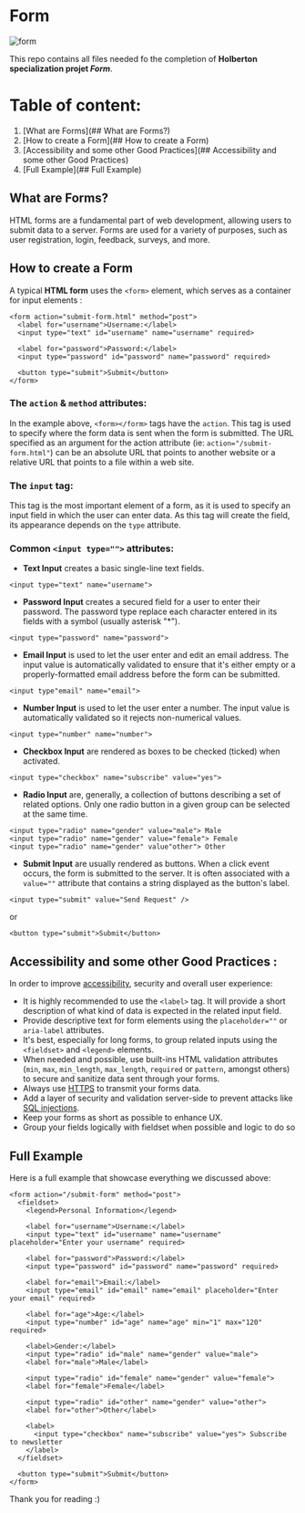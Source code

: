 # Form

![form](https://i.imgur.com/5fHbs40.png)

This repo contains all files needed fo the completion of **Holberton specialization projet _Form_**.

# Table of content:
1. [What are Forms](## What are Forms?)
2. [How to create a Form](## How to create a Form)
3. [Accessibility and some other Good Practices](## Accessibility and some other Good Practices)
4. [Full Example](## Full Example)

## What are Forms?
HTML forms are a fundamental part of web development, allowing users to submit data to a server. Forms are used for a variety of purposes, such as user registration, login, feedback, surveys, and more.

## How to create a Form
A typical **HTML form** uses the `<form>` element, which serves as a container for input elements :
```
<form action="submit-form.html" method="post">
  <label for="username">Username:</label>
  <input type="text" id="username" name="username" required>

  <label for="password">Password:</label>
  <input type="password" id="password" name="password" required>

  <button type="submit">Submit</button>
</form>
```

### The `action` & `method` attributes:
In the example above, `<form></form>` tags have the `action`.
This tag is used to specify where the form data is sent when the form is submitted.
The URL specified as an argument for the action attribute (ie: `action="/submit-form.html"`) can be an absolute URL that points to another website
or a relative URL that points to a file within a web site.


### The `input` tag:
This tag is the most important element of a form, as it is used to specify an input field in which the user can enter data.
As this tag will create the field, its appearance depends on the `type` attribute.

### Common `<input type="">` attributes:
- **Text Input** creates a basic single-line text fields.
```
<input type="text" name="username">
```

- **Password Input** creates a secured field for a user to enter their password.
The password type replace each character entered in its fields with a symbol (usually asterisk "*").
```
<input type="password" name="password">
```

- **Email Input** is used to let the user enter and edit an email address.
The input value is automatically validated to ensure that it's either empty or a properly-formatted email address before the form can be submitted.
```
<input type"email" name="email">
```

- **Number Input** is used to let the user enter a number.
The input value is automatically validated so it rejects non-numerical values.
```
<input type="number" name="number">
```

- **Checkbox Input** are rendered as boxes to be checked (ticked) when activated.
```
<input type="checkbox" name="subscribe" value="yes">
```

- **Radio Input** are, generally, a collection of buttons describing a set of related options.
Only one radio button in a given group can be selected at the same time.
```
<input type="radio" name="gender" value="male"> Male
<input type="radio" name="gender" value="female"> Female
<input type="radio" name="gender" value"other"> Other
```

- **Submit Input** are usually rendered as buttons. When a click event occurs, the form is submitted to the server.
It is often associated with a `value=""` attribute that contains a string displayed as the button's label.
```
<input type="submit" value="Send Request" />
```
or
```
<button type="submit">Submit</button>
```

## Accessibility and some other Good Practices :
In order to improve [accessibility](https://www.w3.org/WAI/fundamentals/accessibility-intro/), security and overall user experience:
- It is highly recommended to use the `<label>` tag. It will provide a short description of what kind of data is expected in the related input field.
- Provide descriptive text for form elements using the `placeholder=""` or `aria-label` attributes.
- It's best, especially for long forms, to group related inputs using the `<fieldset>` and `<legend>` elements.
- When needed and possible, use built-ins HTML validation attributes (`min`, `max`, `min_length`, `max_length`, `required` or `pattern`, amongst others) to secure and sanitize data sent through your forms.
- Always use [HTTPS](https://aws.amazon.com/fr/compare/the-difference-between-https-and-http/#:~:text=HTTP%20messages%20are%20plaintext%2C%20which,the%20data%20over%20the%20network.) to transmit your forms data.
- Add a layer of security and validation server-side to prevent attacks like [SQL injections](https://portswigger.net/web-security/sql-injection).
- Keep your forms as short as possible to enhance UX.
- Group your fields logically with fieldset when possible and logic to do so

## Full Example
Here is a full example that showcase everything we discussed above:
```
<form action="/submit-form" method="post">
  <fieldset>
    <legend>Personal Information</legend>

    <label for="username">Username:</label>
    <input type="text" id="username" name="username" placeholder="Enter your username" required>

    <label for="password">Password:</label>
    <input type="password" id="password" name="password" required>

    <label for="email">Email:</label>
    <input type="email" id="email" name="email" placeholder="Enter your email" required>

    <label for="age">Age:</label>
    <input type="number" id="age" name="age" min="1" max="120" required>

    <label>Gender:</label>
    <input type="radio" id="male" name="gender" value="male">
    <label for="male">Male</label>

    <input type="radio" id="female" name="gender" value="female">
    <label for="female">Female</label>

    <input type="radio" id="other" name="gender" value="other">
    <label for="other">Other</label>

    <label>
      <input type="checkbox" name="subscribe" value="yes"> Subscribe to newsletter
    </label>
  </fieldset>

  <button type="submit">Submit</button>
</form>
```

Thank you for reading :)